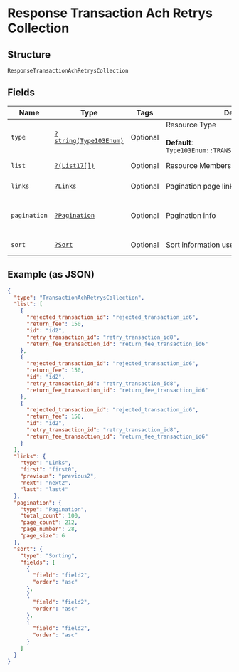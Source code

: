 
# Response Transaction Ach Retrys Collection

## Structure

`ResponseTransactionAchRetrysCollection`

## Fields

| Name | Type | Tags | Description | Getter | Setter |
|  --- | --- | --- | --- | --- | --- |
| `type` | [`?string(Type103Enum)`](../../doc/models/type-103-enum.md) | Optional | Resource Type<br><br>**Default**: `Type103Enum::TRANSACTIONACHRETRYSCOLLECTION` | getType(): ?string | setType(?string type): void |
| `list` | [`?(List17[])`](../../doc/models/list-17.md) | Optional | Resource Members | getList(): ?array | setList(?array list): void |
| `links` | [`?Links`](../../doc/models/links.md) | Optional | Pagination page links | getLinks(): ?Links | setLinks(?Links links): void |
| `pagination` | [`?Pagination`](../../doc/models/pagination.md) | Optional | Pagination info | getPagination(): ?Pagination | setPagination(?Pagination pagination): void |
| `sort` | [`?Sort`](../../doc/models/sort.md) | Optional | Sort information used on the results | getSort(): ?Sort | setSort(?Sort sort): void |

## Example (as JSON)

```json
{
  "type": "TransactionAchRetrysCollection",
  "list": [
    {
      "rejected_transaction_id": "rejected_transaction_id6",
      "return_fee": 150,
      "id": "id2",
      "retry_transaction_id": "retry_transaction_id8",
      "return_fee_transaction_id": "return_fee_transaction_id6"
    },
    {
      "rejected_transaction_id": "rejected_transaction_id6",
      "return_fee": 150,
      "id": "id2",
      "retry_transaction_id": "retry_transaction_id8",
      "return_fee_transaction_id": "return_fee_transaction_id6"
    },
    {
      "rejected_transaction_id": "rejected_transaction_id6",
      "return_fee": 150,
      "id": "id2",
      "retry_transaction_id": "retry_transaction_id8",
      "return_fee_transaction_id": "return_fee_transaction_id6"
    }
  ],
  "links": {
    "type": "Links",
    "first": "first0",
    "previous": "previous2",
    "next": "next2",
    "last": "last4"
  },
  "pagination": {
    "type": "Pagination",
    "total_count": 100,
    "page_count": 212,
    "page_number": 28,
    "page_size": 6
  },
  "sort": {
    "type": "Sorting",
    "fields": [
      {
        "field": "field2",
        "order": "asc"
      },
      {
        "field": "field2",
        "order": "asc"
      },
      {
        "field": "field2",
        "order": "asc"
      }
    ]
  }
}
```

